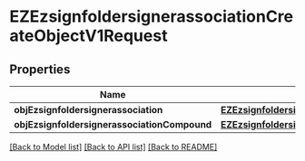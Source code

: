 # EZEzsignfoldersignerassociationCreateObjectV1Request

## Properties
Name | Type | Description | Notes
------------ | ------------- | ------------- | -------------
**objEzsignfoldersignerassociation** | [**EZEzsignfoldersignerassociationRequest***](EZEzsignfoldersignerassociationRequest.md) |  | [optional] 
**objEzsignfoldersignerassociationCompound** | [**EZEzsignfoldersignerassociationRequestCompound***](EZEzsignfoldersignerassociationRequestCompound.md) |  | [optional] 

[[Back to Model list]](../README.md#documentation-for-models) [[Back to API list]](../README.md#documentation-for-api-endpoints) [[Back to README]](../README.md)


